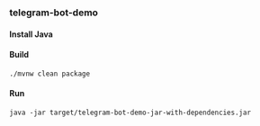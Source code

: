 ### telegram-bot-demo

#### Install Java

#### Build
```shell
./mvnw clean package
```

#### Run
```shell
java -jar target/telegram-bot-demo-jar-with-dependencies.jar
```